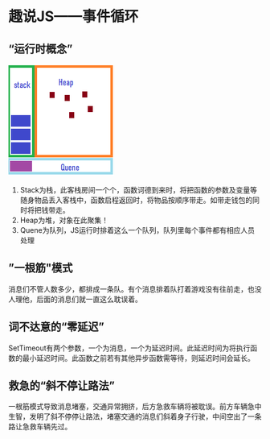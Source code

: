 # 趣说JS——事件循环

## “运行时概念”

![ &#x53EF;&#x89C6;&#x5316;&#x63CF;&#x8FF0;&#xFF08;MDN&#xFF09;](../.gitbook/assets/wu-biao-ti.png)

1. Stack为栈，此客栈房间一个个，函数诃德到来时，将把函数的参数及变量等随身物品丢入客栈中，函数启程返回时，将物品按顺序带走。如带走钱包的同时将把钱带走。
2. Heap为堆，对象在此聚集！
3. Quene为队列，JS运行时排着这么一个队列，队列里每个事件都有相应人员处理

## ”一根筋"模式

消息们不管人数多少，都排成一条队。有个消息排着队打着游戏没有往前走，也没人理他，后面的消息们就一直这么耽误着。

## **词不达意的“零延迟”**

SetTimeout有两个参数，一个为消息，一个为延迟时间。此延迟时间为将执行函数的最小延迟时间。此函数之前若有其他异步函数需等待，则延迟时间会延长。

## 救急的“斜不停让路法”

一根筋模式导致消息堵塞，交通异常拥挤，后方急救车辆将被耽误。前方车辆急中生智，发明了斜不停停让路法，堵塞交通的消息们斜着身子行驶，中间空出了一条路让急救车辆先过。

